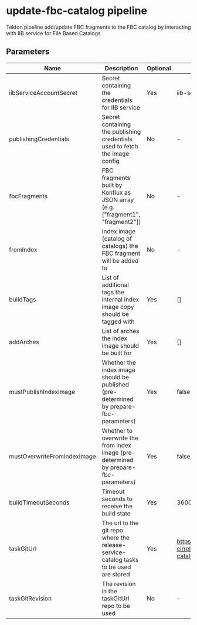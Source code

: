 # update-fbc-catalog pipeline

Tekton pipeline add/update FBC fragments to the FBC catalog by interacting with IIB service for File Based Catalogs

## Parameters

| Name                        | Description                                                                            | Optional | Default value                                             |
|-----------------------------|----------------------------------------------------------------------------------------|----------|-----------------------------------------------------------|
| iibServiceAccountSecret     | Secret containing the credentials for IIB service                                      | Yes      | iib-service-account                                       |
| publishingCredentials       | Secret containing the publishing credentials used to fetch the image config            | No       | -                                                         |
| fbcFragments                | FBC fragments built by Konflux as JSON array (e.g. ["fragment1", "fragment2"])         | No       | -                                                         |
| fromIndex                   | Index image (catalog of catalogs) the FBC fragment will be added to                    | No       | -                                                         |
| buildTags                   | List of additional tags the internal index image copy should be tagged with            | Yes      | []                                                        |
| addArches                   | List of arches the index image should be built for                                     | Yes      | []                                                        |
| mustPublishIndexImage       | Whether the index image should be published (pre-determined by prepare-fbc-parameters) | Yes      | false                                                     |
| mustOverwriteFromIndexImage | Whether to overwrite the from index image (pre-determined by prepare-fbc-parameters)   | Yes      | false                                                     |
| buildTimeoutSeconds         | Timeout seconds to receive the build state                                             | Yes      | 3600                                                      |
| taskGitUrl                  | The url to the git repo where the release-service-catalog tasks to be used are stored  | Yes      | https://github.com/konflux-ci/release-service-catalog.git |
| taskGitRevision             | The revision in the taskGitUrl repo to be used                                         | No       | -                                                         |
